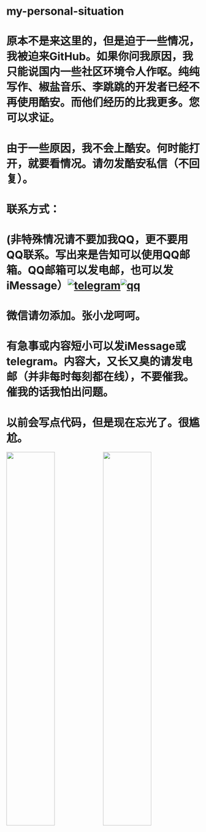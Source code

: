 # my-personal-situation
# 原本不是来这里的，但是迫于一些情况，我被迫来GitHub。如果你问我原因，我只能说国内一些社区环境令人作呕。纯纯写作、椒盐音乐、李跳跳的开发者已经不再使用酷安。而他们经历的比我更多。您可以求证。
# 由于一些原因，我不会上酷安。何时能打开，就要看情况。请勿发酷安私信（不回复）。
# 联系方式：
# (非特殊情况请不要加我QQ，更不要用QQ联系。写出来是告知可以使用QQ邮箱。QQ邮箱可以发电邮，也可以发iMessage）[![telegram](https://img.shields.io/badge/Telegram-@Qualcomm835yyds-00BFFF?style=flat-square&logo=telegram)](https://t.me/Qualcomm835yyds)[![qq](https://img.shields.io/badge/TencentQQ-1902891502-EB1923?style=flat-square&logo=tencentqq)](http://wpa.qq.com/msgrd?v=3&uin=1902891502&site=qq&menu=yes)
# 微信请勿添加。张小龙呵呵。
# 有急事或内容短小可以发iMessage或telegram。内容大，又长又臭的请发电邮（并非每时每刻都在线），不要催我。催我的话我怕出问题。
# 以前会写点代码，但是现在忘光了。很尴尬。
<img src="https://github.com/WOLFRAZOR/WOLFRAZOR.github.iogithub/blob/main/IMG_0462.JPG" width="50%"><img src="https://github.com/WOLFRAZOR/WOLFRAZOR.github.iogithub/blob/main/IMG_1481.JPG" width="50%">
